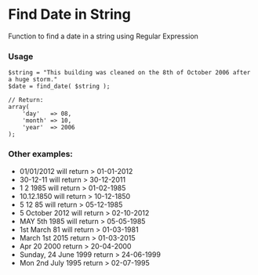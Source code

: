 Find Date in String
=======================

Function to find a date in a string using Regular Expression


### Usage

	$string = "This building was cleaned on the 8th of October 2006 after a huge storm."
	$date = find_date( $string );

	// Return:
	array(
		'day'	=> 08,
		'month'	=> 10,
		'year'	=> 2006
	);


### Other examples:

* 01/01/2012 will return > 01-01-2012
* 30-12-11 will return > 30-12-2011
* 1 2 1985 will return > 01-02-1985
* 10.12.1850 will return > 10-12-1850
* 5 12 85 will return > 05-12-1985
* 5 October 2012 will return > 02-10-2012
* MAY 5th 1985 will return > 05-05-1985
* 1st March 81 will return > 01-03-1981
* March 1st 2015 return > 01-03-2015
* Apr 20 2000 return > 20-04-2000
* Sunday, 24 June 1999 return > 24-06-1999
* Mon 2nd July 1995 return > 02-07-1995
